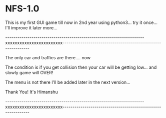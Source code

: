# NFS-1.0
This is my first GUI game till now in 2nd year using python3... try it once... I'll improve it later more...

---------------------------------------------------------------------xxxxxxxxxxxxxxxxxxxxxxxx-------------------------------------------------------------

The only car and traffics are there.... now  

The condition is if you get collision then your car will be getting low... and slowly game will OVER!

The menu is not there I'll be added later in the next version...  

Thank You!
It's Himanshu

---------------------------------------------------------------------xxxxxxxxxxxxxxxxxxxxxxxx-------------------------------------------------------------
